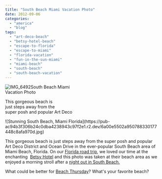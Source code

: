 ```yaml
---
title: "South Beach Miami Vacation Photo"
date: 2012-09-06
categories: 
  - "america"
  - "blog"
tags: 
  - "art-deco-beach"
  - "betsy-hotel-beach"
  - "escape-to-florida"
  - "escape-to-miami"
  - "florida-vacation"
  - "fun-in-the-sun-miami"
  - "miami-beach"
  - "south-beach"
  - "south-beach-vacation"
---
```


![IMG_6492](https://pub-ac94b3f306b24c0dba4238943c97f2e1.r2.dev/6a00e5502a95078833017c31aece7f970b.jpg)South Beach Miami  
Vacation Photo  
  
This gorgeous beach is  
just steps away from the  
super posh and popular Art Deco

<!--more--> ![Stunning South Beach, Miami Florida](https://pub-ac94b3f306b24c0dba4238943c97f2e1.r2.dev/6a00e5502a950788330177448c8afa970d.jpg)  
  
This gorgeous beach is just steps away from the super posh and popular Art Deco District and Ocean Drive in the ever-popular South Beach area of Miami Beach, Florida. On our [Florida road trip](https://pub-ac94b3f306b24c0dba4238943c97f2e1.r2.dev/2011/10/florida-road-trip-sun-fun-family-vacation.html "florida road trip family vacation"), we loved our time at the enchanting  [Betsy Hotel](http://www.thebetsyhotel.com/ "the betsy hotel") and this photo was taken at their beach area as we enjoyed a morning stroll after a [night out in South Beach.](https://pub-ac94b3f306b24c0dba4238943c97f2e1.r2.dev/2012/05/south-beach-miami-at-night.html "night out in south beach Miami florida")   
  
What could be better for [Beach Thursday](https://pub-ac94b3f306b24c0dba4238943c97f2e1.r2.dev/2011/12/beach-thursday.html "Beach Thursday on Twitter")? What's your favorite beach?
